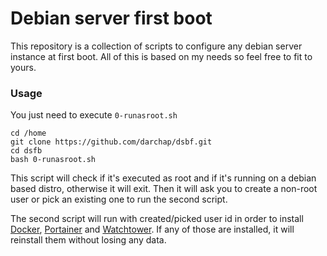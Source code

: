 # Debian server first boot

This repository is a collection of scripts to configure any debian server instance at first boot. All of this is based on my needs so feel free to fit to yours.

### Usage
You just need to execute `0-runasroot.sh`
```
cd /home
git clone https://github.com/darchap/dsbf.git
cd dsfb
bash 0-runasroot.sh
```
This script will check if it's executed as root and if it's running on a debian based distro, otherwise it will exit. Then it will ask you to create a non-root user or pick an existing one to run the second script.

The second script will run with created/picked user id in order to install [Docker](https://www.docker.com/), [Portainer](https://github.com/portainer/portainer) and [Watchtower](https://github.com/containrrr/watchtower). If any of those are installed, it will reinstall them without losing any data.
